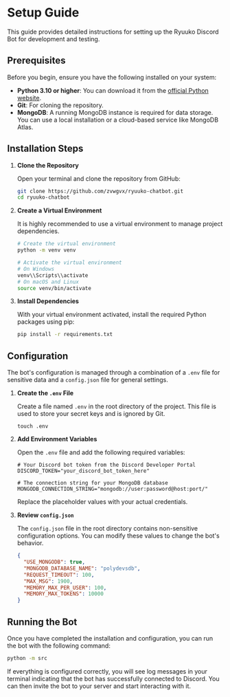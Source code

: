 # Setup Guide

This guide provides detailed instructions for setting up the Ryuuko Discord Bot for development and testing.

## Prerequisites

Before you begin, ensure you have the following installed on your system:

-   **Python 3.10 or higher**: You can download it from the [official Python website](https://www.python.org/downloads/).
-   **Git**: For cloning the repository.
-   **MongoDB**: A running MongoDB instance is required for data storage. You can use a local installation or a cloud-based service like MongoDB Atlas.

## Installation Steps

1.  **Clone the Repository**

    Open your terminal and clone the repository from GitHub:
    ```bash
    git clone https://github.com/zvwgvx/ryuuko-chatbot.git
    cd ryuuko-chatbot
    ```

2.  **Create a Virtual Environment**

    It is highly recommended to use a virtual environment to manage project dependencies.
    ```bash
    # Create the virtual environment
    python -m venv venv

    # Activate the virtual environment
    # On Windows
    venv\\Scripts\\activate
    # On macOS and Linux
    source venv/bin/activate
    ```

3.  **Install Dependencies**

    With your virtual environment activated, install the required Python packages using pip:
    ```bash
    pip install -r requirements.txt
    ```

## Configuration

The bot's configuration is managed through a combination of a `.env` file for sensitive data and a `config.json` file for general settings.

1.  **Create the `.env` File**

    Create a file named `.env` in the root directory of the project. This file is used to store your secret keys and is ignored by Git.

    ```
    touch .env
    ```

2.  **Add Environment Variables**

    Open the `.env` file and add the following required variables:

    ```env
    # Your Discord bot token from the Discord Developer Portal
    DISCORD_TOKEN="your_discord_bot_token_here"

    # The connection string for your MongoDB database
    MONGODB_CONNECTION_STRING="mongodb://user:password@host:port/"
    ```

    Replace the placeholder values with your actual credentials.

3.  **Review `config.json`**

    The `config.json` file in the root directory contains non-sensitive configuration options. You can modify these values to change the bot's behavior.

    ```json
    {
      "USE_MONGODB": true,
      "MONGODB_DATABASE_NAME": "polydevsdb",
      "REQUEST_TIMEOUT": 100,
      "MAX_MSG": 1900,
      "MEMORY_MAX_PER_USER": 100,
      "MEMORY_MAX_TOKENS": 10000
    }
    ```

## Running the Bot

Once you have completed the installation and configuration, you can run the bot with the following command:

```bash
python -m src
```

If everything is configured correctly, you will see log messages in your terminal indicating that the bot has successfully connected to Discord. You can then invite the bot to your server and start interacting with it.